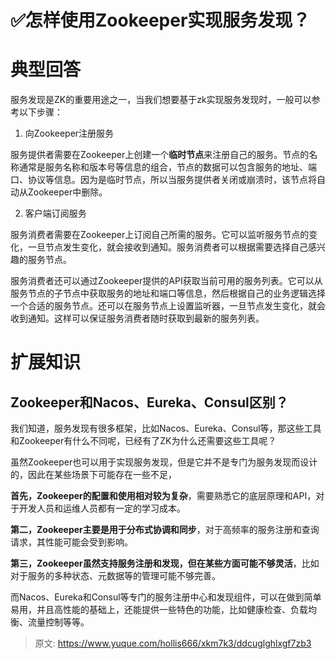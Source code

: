 # ✅怎样使用Zookeeper实现服务发现？

# 典型回答


服务发现是ZK的重要用途之一，当我们想要基于zk实现服务发现时，一般可以参考以下步骤：



1. 向Zookeeper注册服务

服务提供者需要在Zookeeper上创建一个**临时节点**来注册自己的服务。节点的名称通常是服务名称和版本号等信息的组合，节点的数据可以包含服务的地址、端口、协议等信息。因为是临时节点，所以当服务提供者关闭或崩溃时，该节点将自动从Zookeeper中删除。



2. 客户端订阅服务

服务消费者需要在Zookeeper上订阅自己所需的服务。它可以监听服务节点的变化，一旦节点发生变化，就会接收到通知。服务消费者可以根据需要选择自己感兴趣的服务节点。





服务消费者还可以通过Zookeeper提供的API获取当前可用的服务列表。它可以从服务节点的子节点中获取服务的地址和端口等信息，然后根据自己的业务逻辑选择一个合适的服务节点。还可以在服务节点上设置监听器，一旦节点发生变化，就会收到通知。这样可以保证服务消费者随时获取到最新的服务列表。





# 扩展知识
## Zookeeper和Nacos、Eureka、Consul区别？


我们知道，服务发现有很多框架，比如Nacos、Eureka、Consul等，那这些工具和Zookeeper有什么不同呢，已经有了ZK为什么还需要这些工具呢？



虽然Zookeeper也可以用于实现服务发现，但是它并不是专门为服务发现而设计的，因此在某些场景下可能存在一些不足，

**首先，Zookeeper的配置和使用相对较为复杂**，需要熟悉它的底层原理和API，对于开发人员和运维人员都有一定的学习成本。



**第二，Zookeeper主要是用于分布式协调和同步**，对于高频率的服务注册和查询请求，其性能可能会受到影响。



**第三，Zookeeper虽然支持服务注册和发现，但在某些方面可能不够灵活**，比如对于服务的多种状态、元数据等的管理可能不够完善。



而Nacos、Eureka和Consul等专门的服务注册中心和发现组件，可以在做到简单易用，并且高性能的基础上，还能提供一些特色的功能，比如健康检查、负载均衡、流量控制等等。



> 原文: <https://www.yuque.com/hollis666/xkm7k3/ddcuglghlxgf7zb3>